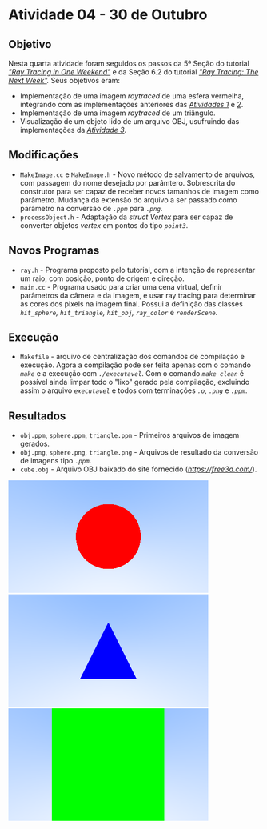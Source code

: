 # Atividade 04 - 30 de Outubro

## Objetivo
Nesta quarta atividade foram seguidos os passos da 5ª Seção do tutorial _["Ray Tracing in One Weekend"](https://raytracing.github.io/books/RayTracingInOneWeekend.html)_ e da Seção 6.2 do tutorial _["Ray Tracing: The Next Week"](https://raytracing.github.io/books/RayTracingTheNextWeek.html)._ Seus objetivos eram:
- Implementação de uma imagem _raytraced_ de uma esfera vermelha, integrando com as implementações anteriores das _[Atividades 1](https://github.com/Arth-Felipe/ComputacaoGrafica/tree/main/Atividade%2001%20-%2002.10)_ e _[2](https://github.com/Arth-Felipe/ComputacaoGrafica/tree/main/Atividade%2002%20-%2009.10)_.
- Implementação de uma imagem _raytraced_ de um triângulo.
- Visualização de um objeto lido de um arquivo OBJ, usufruindo das implementações da _[Atividade 3](https://github.com/Arth-Felipe/ComputacaoGrafica/tree/main/Atividade%2003%20-%2016.10)_.

## Modificações
- `MakeImage.cc` e `MakeImage.h` - Novo método de salvamento de arquivos, com passagem do nome desejado por parâmtero. Sobrescrita do construtor para ser capaz de receber novos tamanhos de imagem como parâmetro. Mudança da extensão do arquivo a ser passado como parâmetro na conversão de _`.ppm`_ para _`.png`_.
- `processObject.h` - Adaptação da _struct Vertex_ para ser capaz de converter objetos _vertex_ em pontos do tipo _`point3`_.

## Novos Programas
- `ray.h` - Programa proposto pelo tutorial, com a intenção de representar um raio, com posição, ponto de origem e direção.
- `main.cc` - Programa usado para criar uma cena virtual, definir parâmetros da câmera e da imagem, e usar ray tracing para determinar as cores dos pixels na imagem final. Possui a definição das classes _`hit_sphere`, `hit_triangle`, `hit_obj`, `ray_color`_ e _`renderScene`_.

## Execução
- `Makefile` - arquivo de centralização dos comandos de compilação e execução. Agora a compilação pode ser feita apenas com o comando _`make`_ e a execução com _`./executavel`_. Com o comando _`make clean`_ é possível ainda limpar todo o "lixo" gerado pela compilação, excluindo assim o arquivo _`executavel`_ e todos com terminações _`.o`_, _`.png`_ e _`.ppm`_.

## Resultados
- `obj.ppm`, `sphere.ppm`, `triangle.ppm` - Primeiros arquivos de imagem gerados.
- `obj.png`, `sphere.png`, `triangle.png` - Arquivos de resultado da conversão de imagens tipo _`.ppm`_.
- `cube.obj` - Arquivo OBJ baixado do site fornecido (_https://free3d.com/_).

![Resultado da visualização da esfera vermelha](images/sphere.png)
![Resultado da visualização do triângulo azul](images/triangle.png)
![Resultado da visualização do arquivo OBJ, um cubo verde](images/obj.png)